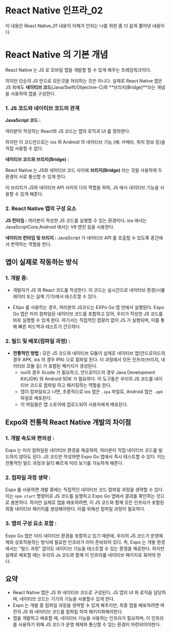 React Native 인프라_02
===
이 내용은 React Native_01 내용이 이해가 안되는 나를 위한 좀 더 쉽게 풀어낸 내용이다.

# React Native 의 기본 개념
 React Native 는 JS 로 모바일 앱을 개발할 할 수 있게 해주는 프레임워크이다. 

 하지만 단순히 JS 만으로 모든것을 처리하는 것은 아니다. 실제로 React Native 앱은 JS 외에도 **네이티브 코드**(Java/Swift/Objective-C)와 **브리지(Bridge)**라는 개념을 사용하여 앱을 구성한다. 

 ### 1. JS 코드와 네이티브 코드의 관계
 **JavaScript 코드 :**

  여러분이 작성하는 React와 JS 코드는 앱의 로직과 UI 를 정의한다. 
  
  하지만 이 코드만으로는 ios 와 Android 의 네이티브 기능 (예: 카메라, 위치 정보 등)을 직접 사용할 수 없다. 

**네이티브 코드와 브리지(Bridge) :**

React Native 는 JS와 네이티브 코드 사이에 **브리지(Bridge)** 라는 것을 사용하여 두 환경이 서로 통신할 수 있게 한다. 

이 브리지가 JS와 네이티브 API 사이의 다리 역할을 하여, JS 에서 네이티브 기능을 사용할 수 있게 해준다. 


### 2. React Native 앱의 구성 요소

**JS 런타임 :**
여러분이 작성한 JS 코드를 실행할 수 있는 환경이다. ios 에서는 JavaScriptCore,Android 에서는 V8 엔진 등을 사용한다.

**네이티브 런타임 및 브리지 :**
JavaScript 가 네이티브 API 를 호출할 수 있도록 중간에서 번역하는 역할을 한다.

## 앱이 실제로 작동하는 방식

### 1. 개발 중:
- 개발자가 JS 와 React 코드를 작성한다. 이 코드는 실시간으로 네이티브 환경(시뮬레이터 또는 실제 기기)에서 테스트할 수 있다. 

- EXpo 를 사용하는 경우, 여러분의 JS코드는 EXPo Go 앱 안에서 실행된다. Expo Go 앱은 미리 컴파일된 네이티브 코드를 포함하고 있어, 우리가 작성한 JS 코드를 바로 실행할 수 있게 한다. 여기서는 직접적인 컴팡리 없이 JS 가 실행되며, 이를 통해 빠른 피드백과 테스트가 간으하다.

### 2. 빌드 및 배포(컴파일 과정) :
- **전통적인 방법 :** 모든 JS 코드와 네이티브 모듈이 실제로 네이티브 앱(안드로이드의 경우 APK, ios 의 경우 IPA) 으로 컴파일 된다. 이 과정에서 모든 인프라(브리지, 네이티브 모듈 등) 가 포함된 패키지가 생성된다.
    - ios의 경우 Xcode 가 필요하고, 안드로이드의 경우 Java Development Kit(JDK) 와 Android SDK 가 필요하다. 이 도구들은 우리의 JS 코드를 네이티브 코드로 컴파일 하고 패키징하는 역할을 한다.
    - 앱이 컴파일되고 나면, 초종적으로 ios 앱은 `.ipa` 파일로, Android 앱은 `.apk` 파일로 배포된다. 
    - 이 파일들은 앱 스토어에 업로드되어 사용자에게 배포된다. 

## Expo와 전통적 React Native 개발의 차이점

### 1. 개발 속도와 편의성 :
Expo 는 미리 컴파일된 네이티브 환경을 제공하여, 여러분이 직접 네이티브 코드를 빌드하지 않아도 된다. JS 코드만 작성하면 Expo Go 앱에서 즉시 테스트할 수 있다. 이는 전통적인 빌드 과정과 달리 빠르게 미리 보기를 가능하게 해준다. 

### 2. 컴파일 과정 생략 :
Expo 를 사용하면 개발 중에는 직접적인 네이티브 코드 컴파일 과정을 생략할 수 있다. 이는 `npm start` 명령어로 JS 코드를 실행하고 Expo Go 앱에서 결과를 확인하는 것으로 충분하다. 하지만 실제로 앱을 배포하려면, 이 JS 코드와 함께 모든 인프라가 포함된 최종 네이티브 패키지를 생성해야한다. 이를 위해선 컴파일 과정이 필요하다. 

### 3. 앱의 구성 요소 포함 :
Expo Go 앱은 미리 네이티브 환경을 포함하고 있기 때문에, 우리의 JS 코드가 운영체제와 상호작용하는 방식에 필요한 인프라가 이미 준비되어 있다. 즉, Expo 는 개발 환경에서는 "빌드 과정" 없이도 네이티브 기능을 테스트할 수 있는 환경을 제공한다. 하지만 실제로 배포할 때는 우리의 Js 코드와 함께 이 인프라를 네이티브 패키지로 묶어야 한다.


## 요약
- React Native 앱은 JS 와 네이티브 코드로 구성된다. JS 앱의 UI 와 로직을 담당하며, 네이티브 코드는 기기의 기능을 사용할수 있게 한다. 
- Expo 는 개발 중 컴파일 과정을 생략할 수 있게 해주지만, 최종 앱을 배포하려면 여전히 JS 와 네이티브 코드를 컴파일 하여 패키지화해야한다. 
- 앱을 개발하고 배포할 때, 네이티브 기능을 사용하는 인프라가 필요하며, 이 인프라를 사용하기 위해 JS 코드가 운영 체제와 통신할 수 있는 환경이 마련되어야한다. 
